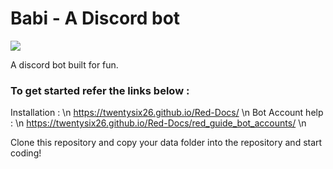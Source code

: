 # Babi - A Discord bot
 [<img src="https://discordapp.com/api/guilds/133049272517001216/widget.png?style=shield">](https://discord.gg/0k4npTwMvTpv9wrh)  

A discord bot built for fun.
### To get started refer the links below : 
Installation : \n
https://twentysix26.github.io/Red-Docs/ \n
Bot Account help : \n
https://twentysix26.github.io/Red-Docs/red_guide_bot_accounts/  \n

Clone this repository and copy your data folder into the repository and start coding!



